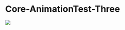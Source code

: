 # Core-AnimationTest-Three

<img src ="http://images2015.cnblogs.com/blog/471463/201602/471463-20160219170100378-1624013774.gif">
